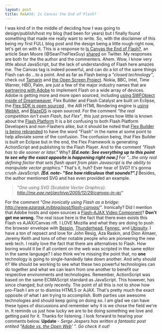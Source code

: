```yaml
---
layout: post
title: Re&#58; Is Canvas the End of Flash?
---
```


<p>I was kind of in the middle of deciding how I was going to design/publish/host my blog (had been for years) but I finally found something that made me really want to write. So, with the disclaimer of this being my first FULL blog post and the design being a little rough right now, let's get on with it. This is a response to <a title="http://stairwellblog.com/2009/03/is-canvas-the-end-of-flash/" href="http://stairwellblog.com/2009/03/is-canvas-the-end-of-flash/" >Is Canvas the End of Flash?</a>, an article Sean Moore (@SeanTheFlexGuy) <a title="SeanTheFlexGuy - Twitter" href="http://twitter.com/seantheflexguy/status/"---312026619">shared</a> on Twitter. My responses are both for the the author and the commenters. Ahem. Wow, I know very little about JavaScript, but the lack of understanding of Flash here amazes me. The Canvas tag is indeed powerful, and can do a lot of the same things Flash can do ...to a point. And as far as Flash being a <em>"closed technology"</em>, check out <a title="http://opensource.adobe.com/wiki/display/site/Projects#Projects-Tamarin" href="http://opensource.adobe.com/wiki/display/site/Projects#Projects-Tamarin" >Tamarin</a> and <a title="http://opensource.adobe.com/wiki/display/site/Home" href="http://opensource.adobe.com/wiki/display/site/Home" >the Open Screen Project</a>. Nokia, BBC, Intel, Time Warner, HBO, Palm, are just a few of the major industry names that are <a title="http://www.openscreenproject.org/partners/" href="http://www.openscreenproject.org/partners/" >partnering with Adobe</a> to implement Flash on a wide array of devices. Adobe is getting more and more open sourced, including <a title="http://www.jonnymac.com/blog/2008/06/22/swfobject-2-to-be-default-publish-method-in-cs4/" href="http://www.jonnymac.com/blog/2008/06/22/swfobject-2-to-be-default-publish-method-in-cs4/" >using SWFObject inside of Dreamweaver</a>, Flex Builder and Flash Catalyst are built on Eclipse, the <a title="http://opensource.adobe.com/wiki/display/flexsdk/Flex+SDK" href="http://opensource.adobe.com/wiki/display/flexsdk/Flex+SDK" >Flex SDK is open sourced</a> , the AIR HTML Rendering engine is <a title="http://opensource.adobe.com/wiki/display/webkit/Webkit" href="http://opensource.adobe.com/wiki/display/webkit/Webkit" >using Webkit</a>, and <a title="http://opensource.adobe.com/wiki/display/blazeds/Overview" href="http://opensource.adobe.com/wiki/display/blazeds/Overview" >BlazeDS</a> is open sourced. For the comment <em>"the real competition isn&rsquo;t even Flash, but Flex"</em>, this just proves how little is known about the <a title="http://www.adobe.com/flashplatform/" href="http://www.adobe.com/flashplatform/" >Flash Platform</a> It is a bit confusing to both Flash Platform Developers and non-Flashers alike, but it should be noted that <a title="http://blog.digitalbackcountry.com/2008/11/the-flex-builder-identity-crisis-and-the-flash-platform/" href="http://blog.digitalbackcountry.com/2008/11/the-flex-builder-identity-crisis-and-the-flash-platform/" >Flex Builder is being rebranded</a> to have the word "Flash" in the name at some point to help alleviate some of the confusion. The confusion being, that Flex Builder is built on Eclipse but in the end, the Flex Framework is generating ActionScript and publishing to the Flash Player. And to the comment <em>"Flash has to die sooner or later."</em> Why? <em><strong>[Ed.note: See everything up to this point to see why the exact opposite is happening right now.]</strong></em> For <em>"...the only real defining factor that sets flash apart from plain Javascript is the ability to manipulate vector graphics." </em>That's it, huh? Ever hear of SVG? It's gonna crush JavaScript. <strong><em>[Ed. note- "See how ridiculous that sounds?".]</em></strong> Besides, the author mentioned SVG and has even provided an example.</p>
<blockquote>"<em>One using SVG (Scalable Vector Graphics): <a title="http://me.eae.net/archive/2005/"---2/29/canvas-in-ie/" href="http://me.eae.net/archive/2005/12/29/canvas-in-ie/" > http://me.eae.net/archive/2005/12/29/canvas-in-ie/</a>"</em></blockquote>
<p>For the comment <em>"One ironically using Flash as a bridge: <a title="http://www.azarask.in/blog/post/flash-canvas/" href="http://www.azarask.in/blog/post/flash-canvas/" > http://www.azarask.in/blog/post/flash-canvas/</a>"</em>. Ironically? Did I mention that Adobe hosts and open sources a <a title="http://opensource.adobe.com/wiki/display/site/Projects#Projects-FlashAjaxVideoComponent" href="http://opensource.adobe.com/wiki/display/site/Projects#Projects-FlashAjaxVideoComponent" >Flash-AJAX Video Component</a>? <strong>Don't get me wrong. </strong>The real issue here is the fact that there even exists this Flash vs AJAX/Canvas rift. I LOVE Mozilla and what they are doing to push the browser envelope with <a href="http://mozillalabs.com/bespin/">Bespin</a>, <a href="http://benzilla.galbraiths.org/2009/02/"---8/bespin-and-canvas-part-2/">Thunderhead</a>, <a href="https://wiki.mozilla.org/Fennec">Fennec</a>, and <a href="https://wiki.mozilla.org/Labs/Ubiquity/">Ubiquity</a>. I have a ton of repsect and love for John Resig, Aza Raskin, and Dion Almaer, Jeremy Keith and tons of other notable people who are pioneering the new web tech. I really love the fact that there are alternatives to Flash. How boring would it be if all content on the web was scripted in the same editor in the same language? I also think we're missing the point that, no <strong>one </strong>technology is going to single-handedly take down another. And why should it? We should be working to see what these two powerful technologies can do together and what we can learn from one another to benefit our respective environments and technologies. Remember, ActionScript was based on the same ECMAScript standard as JavaScript. This however, has since changed, but only recently. The point of all this is not to show how pro-Flash I am or to dismiss HTML5 or AJAX. That's pretty much the exact opposite of what I am trying to accomplish. Both parties use awesome technologies and should keep going on doing so. I am glad we can have these types of discussions and remember why it is we chose the field we're in. It reminds us just how lucky we are to be doing something we love and getting paid for it. Thanks for listening. I look forward to hearing your comments below. <strong>Update</strong> - <em>Serge Jespers has written a fantastic post entited "<a title="Serge Jespers - Adobe vs the Open Web" href="http://www.webkitchen.be/2009/05/27/adobe-versus-the-open-web/">Adobe vs. the Open Web</a>' ". Go check it out!</em></p>
